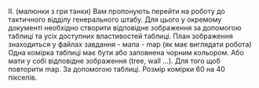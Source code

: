 ІІ. (малюнки з гри танки)
Вам пропонують перейти на роботу до тактичного відділу генерального штабу.
Для цього у окремому документі необхідно створити відповідне зображення за допомогою таблиці та усіх доступних властивостей таблиці.
План зображення знаходиться у файлах завдання - мапа - map (як має виглядати робота)
Одна комірка таблиці має бути або заповнена чорним кольором.
Або мати у собі відповідне зображення (tree, wall ...). Для того щоб повторити map. За допомогою таблиці.
Розмір комірки 60 на 40 пікселів.
